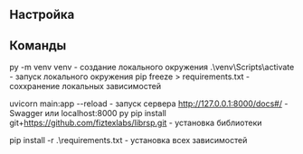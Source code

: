 ## Настройка

## Команды

py -m venv venv - создание локального окружения
.\venv\Scripts\activate - запуск локального окружения
pip freeze > requirements.txt - соххранение локальных зависимостей

uvicorn main:app --reload - запуск сервера
http://127.0.0.1:8000/docs#/ - Swagger или localhost:8000
py pip install git+https://github.com/fiztexlabs/librsp.git - установка библиотеки

pip install -r .\requirements.txt - установка всех зависимостей
